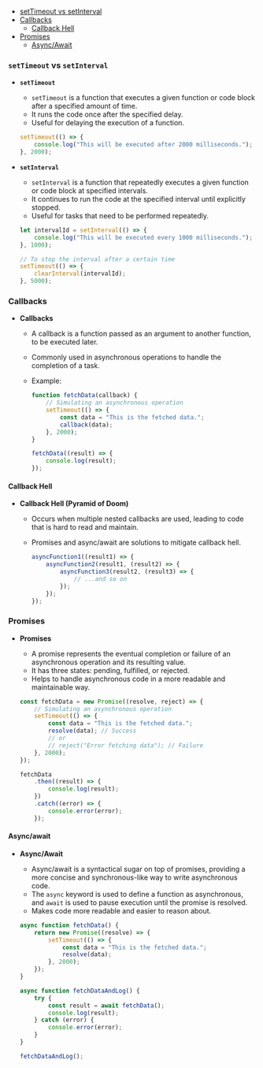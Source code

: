- [setTimeout vs setInterval](#setTimeout-vs-setinterval)
- [Callbacks](#callbacks)
  - [Callback Hell](#callback-hell)
- [Promises](#promises)
  - [Async/Await](#async-/-await)

### `setTimeout` vs `setInterval`

- **`setTimeout`**
  - `setTimeout` is a function that executes a given function or code block after a specified amount of time.
  - It runs the code once after the specified delay.
  - Useful for delaying the execution of a function.

  ```javascript
  setTimeout(() => {
      console.log("This will be executed after 2000 milliseconds.");
  }, 2000);
  ```

- **`setInterval`**
  - `setInterval` is a function that repeatedly executes a given function or code block at specified intervals.
  - It continues to run the code at the specified interval until explicitly stopped.
  - Useful for tasks that need to be performed repeatedly.

  ```javascript
  let intervalId = setInterval(() => {
      console.log("This will be executed every 1000 milliseconds.");
  }, 1000);

  // To stop the interval after a certain time
  setTimeout(() => {
      clearInterval(intervalId);
  }, 5000);
  ```

### Callbacks

- **Callbacks**
  - A callback is a function passed as an argument to another function, to be executed later.
  - Commonly used in asynchronous operations to handle the completion of a task.
  - Example:

    ```javascript
    function fetchData(callback) {
        // Simulating an asynchronous operation
        setTimeout(() => {
            const data = "This is the fetched data.";
            callback(data);
        }, 2000);
    }

    fetchData((result) => {
        console.log(result);
    });
    ```

#### Callback Hell

- **Callback Hell (Pyramid of Doom)**
  - Occurs when multiple nested callbacks are used, leading to code that is hard to read and maintain.
  - Promises and async/await are solutions to mitigate callback hell.

    ```javascript
    asyncFunction1((result1) => {
        asyncFunction2(result1, (result2) => {
            asyncFunction3(result2, (result3) => {
                // ...and so on
            });
        });
    });
    ```

### Promises

- **Promises**
  - A promise represents the eventual completion or failure of an asynchronous operation and its resulting value.
  - It has three states: pending, fulfilled, or rejected.
  - Helps to handle asynchronous code in a more readable and maintainable way.

  ```javascript
  const fetchData = new Promise((resolve, reject) => {
      // Simulating an asynchronous operation
      setTimeout(() => {
          const data = "This is the fetched data.";
          resolve(data); // Success
          // or
          // reject("Error fetching data"); // Failure
      }, 2000);
  });

  fetchData
      .then((result) => {
          console.log(result);
      })
      .catch((error) => {
          console.error(error);
      });
  ```

#### Async/await

- **Async/Await**
  - Async/await is a syntactical sugar on top of promises, providing a more concise and synchronous-like way to write asynchronous code.
  - The `async` keyword is used to define a function as asynchronous, and `await` is used to pause execution until the promise is resolved.
  - Makes code more readable and easier to reason about.

  ```javascript
  async function fetchData() {
      return new Promise((resolve) => {
          setTimeout(() => {
              const data = "This is the fetched data.";
              resolve(data);
          }, 2000);
      });
  }

  async function fetchDataAndLog() {
      try {
          const result = await fetchData();
          console.log(result);
      } catch (error) {
          console.error(error);
      }
  }

  fetchDataAndLog();
  ```